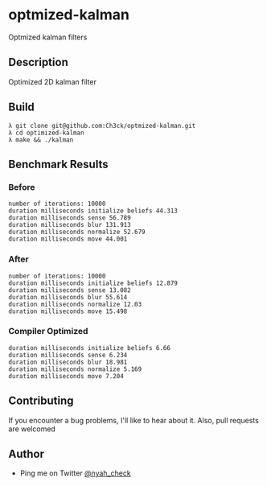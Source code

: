 # optmized-kalman
Optmized kalman filters

## Description
Optimized 2D kalman filter 


## Build
```
λ git clone git@github.com:Ch3ck/optmized-kalman.git
λ cd optimized-kalman
λ make && ./kalman
```


## Benchmark Results

### Before
```
number of iterations: 10000 
duration milliseconds initialize beliefs 44.313
duration milliseconds sense 56.789
duration milliseconds blur 131.913
duration milliseconds normalize 52.679
duration milliseconds move 44.001
```

### After
```
number of iterations: 10000 
duration milliseconds initialize beliefs 12.879
duration milliseconds sense 13.082
duration milliseconds blur 55.614
duration milliseconds normalize 12.03
duration milliseconds move 15.498
```

### Compiler Optimized
```
duration milliseconds initialize beliefs 6.66
duration milliseconds sense 6.234
duration milliseconds blur 18.981
duration milliseconds normalize 5.169
duration milliseconds move 7.204
```
## Contributing
If you encounter a bug problems, I'll like to hear about it. Also, pull requests are welcomed

## Author
- Ping me on Twitter [@nyah_check](https://twitter.com/nyah_check)
